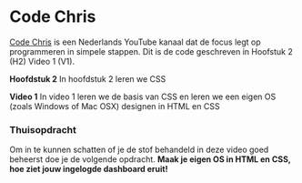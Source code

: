 # Code Chris
[Code Chris](https://www.youtube.com/channel/UChnwcJnwdOtRpQJJJjw24Qw) is een Nederlands YouTube kanaal dat de focus legt op programmeren in simpele stappen. Dit is de code geschreven in Hoofstuk 2 (H2) Video 1 (V1).

**Hoofdstuk 2**
In hoofdstuk 2 leren we CSS

**Video 1**
In video 1 leren we de basis van CSS en leren we een eigen OS (zoals Windows of Mac OSX) designen in HTML en CSS

### Thuisopdracht
Om in te kunnen schatten of je de stof behandeld in deze video goed beheerst doe je de volgende opdracht.
**Maak je eigen OS in HTML en CSS, hoe ziet jouw ingelogde dashboard eruit!**